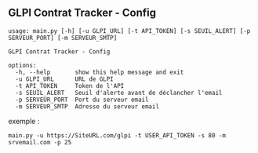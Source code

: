 ## GLPI Contrat Tracker - Config

	usage: main.py [-h] [-u GLPI_URL] [-t API_TOKEN] [-s SEUIL_ALERT] [-p SERVEUR_PORT] [-m SERVEUR_SMTP]

	GLPI Contrat Tracker - Config

	options:
	  -h, --help       show this help message and exit
	  -u GLPI_URL      URL de GLPI
	  -t API_TOKEN     Token de l'API
	  -s SEUIL_ALERT   Seuil d'alerte avant de déclancher l'email
	  -p SERVEUR_PORT  Port du serveur email
	  -m SERVEUR_SMTP  Adresse du serveur email
  
exemple : 

    main.py -u https://SiteURL.com/glpi -t USER_API_TOKEN -s 80 -m srvemail.com -p 25